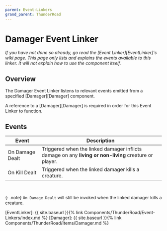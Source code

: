 ```yaml
---
parent: Event-Linkers
grand_parent: ThunderRoad
---
```

# Damager Event Linker
*If you have not done so already, go read the [Event Linker][EventLinker]'s wiki page. This page only lists and explains the events available to this linker. It will not explain how to use the component itself.*


## Overview
The Damager Event Linker listens to relevant events emitted from a specified [Damager][Damager] component. 

A reference to a [Damager][Damager] is required in order for this Event Linker to function.  

## Events 

| Event             | Description
| ---               | ---
| On Damage Dealt   | Triggered when the linked damager inflicts damage on any **living or non-living** creature or player. 
| On Kill Dealt     | Triggered when the linked damager kills a creature.

<br>

{: .note}
`On Damage Dealt` will still be invoked when the linked damager kills a creature.





[EventLinker]:  {{ site.baseurl }}{% link Components/ThunderRoad/Event-Linkers/index.md %}
[Damager]:      {{ site.baseurl }}{% link Components/ThunderRoad/Items/Damager.md %}